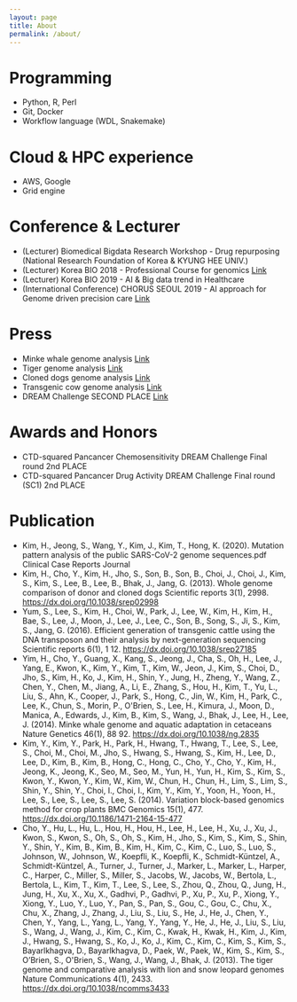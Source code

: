 ```yaml
---
layout: page
title: About
permalink: /about/
---
```


# Programming 
- Python, R, Perl
- Git, Docker
- Workflow language (WDL, Snakemake)

# Cloud & HPC experience
- AWS, Google
- Grid engine

# Conference & Lecturer
- (Lecturer) Biomedical Bigdata Research Workshop - Drug repurposing (National Research Foundation of Korea & KYUNG HEE UNIV.)
- (Lecturer) Korea BIO 2018 - Professional Course for genomics [Link](http://www.koreabio.org/)
- (Lecturer) Korea BIO 2019 - AI & Big data trend in Healthcare 
- (International Conference) CHORUS SEOUL 2019 - AI approach for Genome driven precision care [Link](http://www.choruscardiology.com/)

# Press
- Minke whale genome analysis [Link](https://www.bioin.or.kr/board.do?cmd=view&bid=research&num=241080)
- Tiger genome analysis [Link](https://www.hankyung.com/finance/article/2013092397156)
- Cloned dogs genome analysis [Link](https://news.joins.com/article/12922659)
- Transgenic cow genome analysis [Link](https://m.etnews.com/20160629000466?obj=Tzo4OiJzdGRDbGFzcyI6Mjp7czo3OiJyZWZlcmVyIjtOO3M6NzoiZm9yd2FyZCI7czoxMzoid2ViIHRvIG1vYmlsZSI7fQ%3D%3D)
- DREAM Challenge SECOND PLACE [Link](http://www.medigatenews.com/news/1848299958)

# Awards and Honors 
- CTD-squared Pancancer Chemosensitivity DREAM Challenge Final round 2nd PLACE
- CTD-squared Pancancer Drug Activity DREAM Challenge Final round (SC1) 2nd PLACE

# Publication
- Kim, H., Jeong, S., Wang, Y., Kim, J., Kim, T., Hong, K. (2020). Mutation pattern analysis of the public SARS-CoV-2 genome sequences.pdf Clinical Case Reports Journal
- Kim, H., Cho, Y., Kim, H., Jho, S., Son, B., Son, B., Choi, J., Choi, J., Kim, S., Kim, S., Lee, B., Lee, B., Bhak, J., Jang, G. (2013). Whole genome comparison of donor and cloned dogs Scientific reports  3(1), 2998. https://dx.doi.org/10.1038/srep02998
- Yum, S., Lee, S., Kim, H., Choi, W., Park, J., Lee, W., Kim, H., Kim, H., Bae, S., Lee, J., Moon, J., Lee, J., Lee, C., Son, B., Song, S., Ji, S., Kim, S., Jang, G. (2016). Efficient generation of transgenic cattle using the DNA transposon and their analysis by next-generation sequencing Scientific reports  6(1), 1 12. https://dx.doi.org/10.1038/srep27185
- Yim, H., Cho, Y., Guang, X., Kang, S., Jeong, J., Cha, S., Oh, H., Lee, J., Yang, E., Kwon, K., Kim, Y., Kim, T., Kim, W., Jeon, J., Kim, S., Choi, D., Jho, S., Kim, H., Ko, J., Kim, H., Shin, Y., Jung, H., Zheng, Y., Wang, Z., Chen, Y., Chen, M., Jiang, A., Li, E., Zhang, S., Hou, H., Kim, T., Yu, L., Liu, S., Ahn, K., Cooper, J., Park, S., Hong, C., Jin, W., Kim, H., Park, C., Lee, K., Chun, S., Morin, P., O'Brien, S., Lee, H., Kimura, J., Moon, D., Manica, A., Edwards, J., Kim, B., Kim, S., Wang, J., Bhak, J., Lee, H., Lee, J. (2014). Minke whale genome and aquatic adaptation in cetaceans Nature Genetics  46(1), 88 92. https://dx.doi.org/10.1038/ng.2835
- Kim, Y., Kim, Y., Park, H., Park, H., Hwang, T., Hwang, T., Lee, S., Lee, S., Choi, M., Choi, M., Jho, S., Hwang, S., Hwang, S., Kim, H., Lee, D., Lee, D., Kim, B., Kim, B., Hong, C., Hong, C., Cho, Y., Cho, Y., Kim, H., Jeong, K., Jeong, K., Seo, M., Seo, M., Yun, H., Yun, H., Kim, S., Kim, S., Kwon, Y., Kwon, Y., Kim, W., Kim, W., Chun, H., Chun, H., Lim, S., Lim, S., Shin, Y., Shin, Y., Choi, I., Choi, I., Kim, Y., Kim, Y., Yoon, H., Yoon, H., Lee, S., Lee, S., Lee, S., Lee, S. (2014). Variation block-based genomics method for crop plants BMC Genomics  15(1), 477. https://dx.doi.org/10.1186/1471-2164-15-477
- Cho, Y., Hu, L., Hu, L., Hou, H., Hou, H., Lee, H., Lee, H., Xu, J., Xu, J., Kwon, S., Kwon, S., Oh, S., Oh, S., Kim, H., Jho, S., Kim, S., Kim, S., Shin, Y., Shin, Y., Kim, B., Kim, B., Kim, H., Kim, C., Kim, C., Luo, S., Luo, S., Johnson, W., Johnson, W., Koepfli, K., Koepfli, K., Schmidt-Küntzel, A., Schmidt-Küntzel, A., Turner, J., Turner, J., Marker, L., Marker, L., Harper, C., Harper, C., Miller, S., Miller, S., Jacobs, W., Jacobs, W., Bertola, L., Bertola, L., Kim, T., Kim, T., Lee, S., Lee, S., Zhou, Q., Zhou, Q., Jung, H., Jung, H., Xu, X., Xu, X., Gadhvi, P., Gadhvi, P., Xu, P., Xu, P., Xiong, Y., Xiong, Y., Luo, Y., Luo, Y., Pan, S., Pan, S., Gou, C., Gou, C., Chu, X., Chu, X., Zhang, J., Zhang, J., Liu, S., Liu, S., He, J., He, J., Chen, Y., Chen, Y., Yang, L., Yang, L., Yang, Y., Yang, Y., He, J., He, J., Liu, S., Liu, S., Wang, J., Wang, J., Kim, C., Kim, C., Kwak, H., Kwak, H., Kim, J., Kim, J., Hwang, S., Hwang, S., Ko, J., Ko, J., Kim, C., Kim, C., Kim, S., Kim, S., Bayarlkhagva, D., Bayarlkhagva, D., Paek, W., Paek, W., Kim, S., Kim, S., O’Brien, S., O'Brien, S., Wang, J., Wang, J., Bhak, J. (2013). The tiger genome and comparative analysis with lion and snow leopard genomes Nature Communications  4(1), 2433. https://dx.doi.org/10.1038/ncomms3433
 
[jekyll-organization]: https://github.com/jekyll
